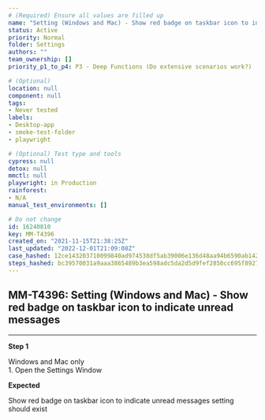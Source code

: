 ```yaml
---
# (Required) Ensure all values are filled up
name: "Setting (Windows and Mac) - Show red badge on taskbar icon to indicate unread messages"
status: Active
priority: Normal
folder: Settings
authors: ""
team_ownership: []
priority_p1_to_p4: P3 - Deep Functions (Do extensive scenarios work?)

# (Optional)
location: null
component: null
tags: 
- Never tested
labels: 
- Desktop-app
- smoke-test-folder
- playwright

# (Optional) Test type and tools
cypress: null
detox: null
mmctl: null
playwright: in Production
rainforest: 
- N/A
manual_test_environments: []

# Do not change
id: 16240810
key: MM-T4396
created_on: "2021-11-15T21:38:25Z"
last_updated: "2022-12-01T21:09:08Z"
case_hashed: 12ce143203710099840ad974538df5ab39006e136d48aa94b6590ab142cbe335e55422420ed2155e70e46500a874753b
steps_hashed: bc39570031a9aaa3865489b3ea598adc5da2d5d9fef2850cc695f8927813a8cd0c42880e0a20880f982f635c420ae109
---
```


<!-- (Auto-generated) Based on frontmatter's "key" and "name" -->

## MM-T4396: Setting (Windows and Mac) - Show red badge on taskbar icon to indicate unread messages

---

**Step 1**

Windows and Mac only\
1\. Open the Settings Window

**Expected**

Show red badge on taskbar icon to indicate unread messages setting should exist

